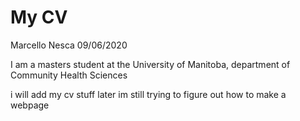 My CV
================
Marcello Nesca
09/06/2020

I am a masters student at the University of Manitoba, department of
Community Health Sciences

i will add my cv stuff later im still trying to figure out how to make a
webpage
